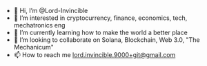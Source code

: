 - 👋 Hi, I’m @Lord-Invincible
- 👀 I’m interested in cryptocurrency, finance, economics, tech, mechatronics eng
- 🌱 I’m currently learning how to make the world a better place
- 💞️ I’m looking to collaborate on Solana, Blockchain, Web 3.0, "The Mechanicum"
- 📫 How to reach me lord.invincible.9000+git@gmail.com

<!---
Lord-Invincible/Lord-Invincible is a ✨ special ✨ repository because its `README.md` (this file) appears on your GitHub profile.
You can click the Preview link to take a look at your changes.
--->
